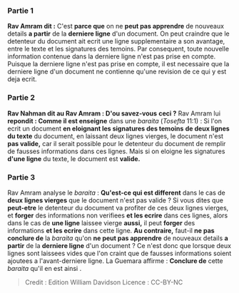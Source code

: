 
### Partie 1
<b>Rav Amram dit :</b> C'est <b>parce que</b> on ne <b>peut pas apprendre</b> de nouveaux details <b>a partir</b> de la <b>derniere ligne</b> d'un document. On peut craindre que le detenteur du document ait ecrit une ligne supplementaire a son avantage, entre le texte et les signatures des temoins. Par consequent, toute nouvelle information contenue dans la derniere ligne n'est pas prise en compte. Puisque la derniere ligne n'est pas prise en compte, il est necessaire que la derniere ligne d'un document ne contienne qu'une revision de ce qui y est deja ecrit.

### Partie 2
<b>Rav Nahman dit au Rav Amram : D'ou savez-vous</b> <b>ceci ?</b> Rav Amram lui <b>repondit : Comme il est enseigne</b> dans une <i>baraita</i> (<i>Tosefta</i> 11:1) : Si l'on ecrit un document <b>en eloignant les signatures des temoins</b> <b>de deux lignes du texte</b> du document, en laissant deux lignes vierges, le document n'est <b>pas valide,</b> car il serait possible pour le detenteur du document de remplir de fausses informations dans ces lignes. Mais si on eloigne les signatures <b>d'une ligne</b> du texte, le document est <b>valide.</b>

### Partie 3
Rav Amram analyse le <i>baraita</i> : <b>Qu'est-ce qui est different</b> dans le cas de <b>deux</b> <b>lignes vierges</b> que le document n'est pas valide ? Si vous dites que <b>peut-etre</b> le detenteur du document va profiter de ces deux lignes vierges, et <b>forger</b> des informations non verifiees <b>et les ecrire</b> dans ces lignes, alors dans le cas de <b>une ligne</b> laissee vierge <b>aussi,</b> il peut <b>forger</b> des informations <b>et les ecrire</b> dans cette ligne. <b>Au contraire,</b> faut-il <b>ne pas conclure de</b> la <i>baraita</i> qu'on <b>ne peut pas apprendre</b> de nouveaux details <b>a partir</b> de la <b>derniere ligne</b> d'un document ? Ce n'est donc que lorsque deux lignes sont laissees vides que l'on craint que de fausses informations soient ajoutees a l'avant-derniere ligne. La Guemara affirme : <b>Conclure de</b> cette <i>baraita</i> qu'il en est ainsi .

>Credit : Edition William Davidson
>Licence : CC-BY-NC